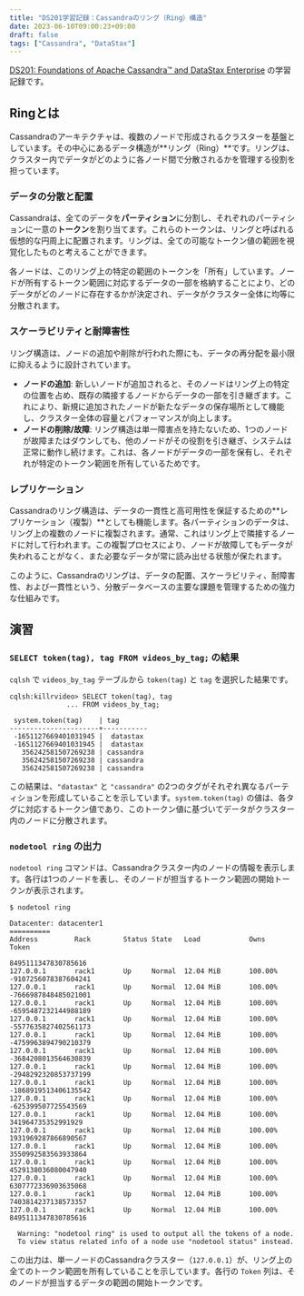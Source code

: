 ```yaml
---
title: "DS201学習記録：Cassandraのリング（Ring）構造"
date: 2023-06-10T09:00:23+09:00
draft: false
tags: ["Cassandra", "DataStax"] 
---
```

<!--more-->
[DS201: Foundations of Apache Cassandra™ and DataStax Enterprise](https://www.datastax.com/jp/resources/datasheet/ds201-datastax-enterprise-foundations-apache-cassandratm) の学習記録です。

## Ringとは

Cassandraのアーキテクチャは、複数のノードで形成されるクラスターを基盤としています。その中心にあるデータ構造が**リング（Ring）**です。リングは、クラスター内でデータがどのように各ノード間で分散されるかを管理する役割を担っています。

### データの分散と配置

Cassandraは、全てのデータを**パーティション**に分割し、それぞれのパーティションに一意の**トークン**を割り当てます。これらのトークンは、リングと呼ばれる仮想的な円周上に配置されます。リングは、全ての可能なトークン値の範囲を視覚化したものと考えることができます。

各ノードは、このリング上の特定の範囲のトークンを「所有」しています。ノードが所有するトークン範囲に対応するデータの一部を格納することにより、どのデータがどのノードに存在するかが決定され、データがクラスター全体に均等に分散されます。

### スケーラビリティと耐障害性

リング構造は、ノードの追加や削除が行われた際にも、データの再分配を最小限に抑えるように設計されています。

-   **ノードの追加**: 新しいノードが追加されると、そのノードはリング上の特定の位置を占め、既存の隣接するノードからデータの一部を引き継ぎます。これにより、新規に追加されたノードが新たなデータの保存場所として機能し、クラスター全体の容量とパフォーマンスが向上します。
-   **ノードの削除/故障**: リング構造は単一障害点を持たないため、1つのノードが故障またはダウンしても、他のノードがその役割を引き継ぎ、システムは正常に動作し続けます。これは、各ノードがデータの一部を保有し、それぞれが特定のトークン範囲を所有しているためです。

### レプリケーション

Cassandraのリング構造は、データの一貫性と高可用性を保証するための**レプリケーション（複製）**としても機能します。各パーティションのデータは、リング上の複数のノードに複製されます。通常、これはリング上で隣接するノードに対して行われます。この複製プロセスにより、ノードが故障してもデータが失われることがなく、また必要なデータが常に読み出せる状態が保たれます。

このように、Cassandraのリングは、データの配置、スケーラビリティ、耐障害性、および一貫性という、分散データベースの主要な課題を管理するための強力な仕組みです。

## 演習

### `SELECT token(tag), tag FROM videos_by_tag;` の結果

`cqlsh` で `videos_by_tag` テーブルから `token(tag)` と `tag` を選択した結果です。

```cql
cqlsh:killrvideo> SELECT token(tag), tag
              ... FROM videos_by_tag;

 system.token(tag)    | tag
----------------------+-----------
 -1651127669401031945 |  datastax
 -1651127669401031945 |  datastax
   356242581507269238 | cassandra
   356242581507269238 | cassandra
   356242581507269238 | cassandra
```
この結果は、`"datastax"` と `"cassandra"` の2つのタグがそれぞれ異なるパーティションを形成していることを示しています。`system.token(tag)` の値は、各タグに対応するトークン値であり、このトークン値に基づいてデータがクラスター内のノードに分散されます。

### `nodetool ring` の出力

`nodetool ring` コマンドは、Cassandraクラスター内のノードの情報を表示します。各行は1つのノードを表し、そのノードが担当するトークン範囲の開始トークンが表示されます。

```
$ nodetool ring

Datacenter: datacenter1
==========
Address         Rack        Status State   Load            Owns                Token
                                                                               8495111347830785616
127.0.0.1       rack1       Up     Normal  12.04 MiB       100.00%             -9107256078387604241
127.0.0.1       rack1       Up     Normal  12.04 MiB       100.00%             -7666987848485021001
127.0.0.1       rack1       Up     Normal  12.04 MiB       100.00%             -6595487232144988189
127.0.0.1       rack1       Up     Normal  12.04 MiB       100.00%             -5577635827402561173
127.0.0.1       rack1       Up     Normal  12.04 MiB       100.00%             -4759963894790210379
127.0.0.1       rack1       Up     Normal  12.04 MiB       100.00%             -3684208013564630839
127.0.0.1       rack1       Up     Normal  12.04 MiB       100.00%             -2948292320853737199
127.0.0.1       rack1       Up     Normal  12.04 MiB       100.00%             -1868919513406135542
127.0.0.1       rack1       Up     Normal  12.04 MiB       100.00%             -625399507725543569
127.0.0.1       rack1       Up     Normal  12.04 MiB       100.00%             341964735352991929
127.0.0.1       rack1       Up     Normal  12.04 MiB       100.00%             1931969287866890567
127.0.0.1       rack1       Up     Normal  12.04 MiB       100.00%             3550992583563933864
127.0.0.1       rack1       Up     Normal  12.04 MiB       100.00%             4529138036080047940
127.0.0.1       rack1       Up     Normal  12.04 MiB       100.00%             6307772336903635068
127.0.0.1       rack1       Up     Normal  12.04 MiB       100.00%             7403814237138573357
127.0.0.1       rack1       Up     Normal  12.04 MiB       100.00%             8495111347830785616

  Warning: "nodetool ring" is used to output all the tokens of a node.
  To view status related info of a node use "nodetool status" instead.
```
この出力は、単一ノードのCassandraクラスター（`127.0.0.1`）が、リング上の全てのトークン範囲を所有していることを示しています。各行の `Token` 列は、そのノードが担当するデータの範囲の開始トークンです。
